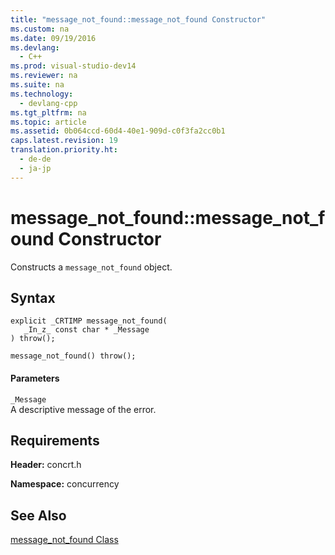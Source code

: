 ```yaml
---
title: "message_not_found::message_not_found Constructor"
ms.custom: na
ms.date: 09/19/2016
ms.devlang: 
  - C++
ms.prod: visual-studio-dev14
ms.reviewer: na
ms.suite: na
ms.technology: 
  - devlang-cpp
ms.tgt_pltfrm: na
ms.topic: article
ms.assetid: 0b064ccd-60d4-40e1-909d-c0f3fa2cc0b1
caps.latest.revision: 19
translation.priority.ht: 
  - de-de
  - ja-jp
---
```

# message_not_found::message_not_found Constructor
Constructs a `message_not_found` object.  
  
## Syntax  
  
```  
explicit _CRTIMP message_not_found(  
   _In_z_ const char * _Message  
) throw();  
  
message_not_found() throw();  
```  
  
#### Parameters  
 `_Message`  
 A descriptive message of the error.  
  
## Requirements  
 **Header:** concrt.h  
  
 **Namespace:** concurrency  
  
## See Also  
 [message_not_found Class](../vs140/message_not_found-Class.md)